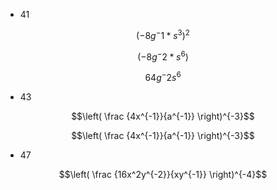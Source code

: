 * 41

$$(-8g^-1*s^3)^2$$

$$(-8g^-2*s^6)$$

$$64g^-2s^6$$

* 43

$$\left( \frac {4x^{-1}}{a^{-1}} \right)^{-3}$$

$$\left( \frac {4x^{-1}}{a^{-1}} \right)^{-3}$$

* 47

$$\left( \frac {16x^2y^{-2}}{xy^{-1}} \right)^{-4}$$
